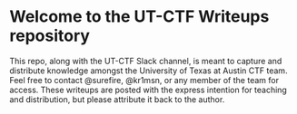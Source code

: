 # Welcome to the UT-CTF Writeups repository

This repo, along with the UT-CTF Slack channel, is meant to capture and distribute knowledge amongst the University of Texas at Austin CTF team.  Feel free to contact @surefire, @kr1msn, or any member of the team for access.  These writeups are posted with the express intention for teaching and distribution, but please attribute it back to the author.
